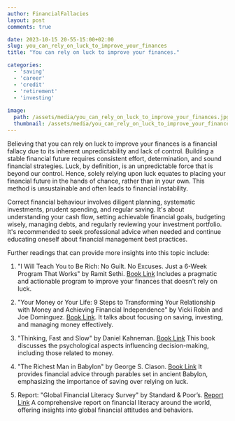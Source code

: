 ```yaml
---
author: FinancialFallacies
layout: post
comments: true

date: 2023-10-15 20-55-15:00+02:00  
slug: you_can_rely_on_luck_to_improve_your_finances
title: "You can rely on luck to improve your finances."

categories:
  - 'saving'
  - 'career'
  - 'credit'
  - 'retirement'
  - 'investing'
  
image:
  path: /assets/media/you_can_rely_on_luck_to_improve_your_finances.jpg
  thumbnail: /assets/media/you_can_rely_on_luck_to_improve_your_finances.jpg
---
```


Believing that you can rely on luck to improve your finances is a financial fallacy due to its inherent unpredictability and lack of control. Building a stable financial future requires consistent effort, determination, and sound financial strategies. Luck, by definition, is an unpredictable force that is beyond our control. Hence, solely relying upon luck equates to placing your financial future in the hands of chance, rather than in your own. This method is unsustainable and often leads to financial instability.

Correct financial behaviour involves diligent planning, systematic investments, prudent spending, and regular saving. It's about understanding your cash flow, setting achievable financial goals, budgeting wisely, managing debts, and regularly reviewing your investment portfolio. It's recommended to seek professional advice when needed and continue educating oneself about financial management best practices.

Further readings that can provide more insights into this topic include:

1. "I Will Teach You to Be Rich: No Guilt. No Excuses. Just a 6-Week Program That Works" by Ramit Sethi. [Book Link](https://www.amazon.com/Will-Teach-You-Rich-Second/dp/1523505745)
Includes a pragmatic and actionable program to improve your finances that doesn't rely on luck.

2. "Your Money or Your Life: 9 Steps to Transforming Your Relationship with Money and Achieving Financial Independence" by Vicki Robin and Joe Dominguez. [Book Link](https://www.amazon.com/Your-Money-Life-Transforming-Relationship/dp/0143115766).
It talks about focusing on saving, investing, and managing money effectively.

3. "Thinking, Fast and Slow" by Daniel Kahneman. [Book Link](https://www.amazon.com/Thinking-Fast-Slow-Daniel-Kahneman/dp/0374533555)
This book discusses the psychological aspects influencing decision-making, including those related to money.

4. "The Richest Man in Babylon" by George S. Clason. [Book Link](https://www.amazon.com/Richest-Man-Babylon-George-Clason/dp/1505339111)
It provides financial advice through parables set in ancient Babylon, emphasizing the importance of saving over relying on luck.

6. Report: "Global Financial Literacy Survey" by Standard & Poor’s. [Report Link](https://gflec.org/initiatives/sp-global-finlit-survey/)
A comprehensive report on financial literacy around the world, offering insights into global financial attitudes and behaviors.

